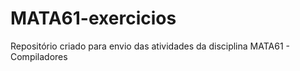 # MATA61-exercicios
Repositório criado para envio das atividades da disciplina MATA61 - Compiladores
